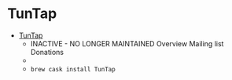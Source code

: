 # TunTap
- [TunTap](https://tuntaposx.sourceforge.io/)
  -  INACTIVE - NO LONGER MAINTAINED Overview Mailing list Donations
  - 
  - `brew cask install TunTap`
